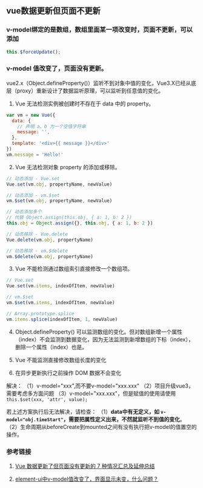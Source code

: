 ## vue数据更新但页面不更新

### v-model绑定的是数组，数组里面某一项改变时，页面不更新，可以添加
```js
this.$forceUpdate();
```

### v-model 值改变了，页面没有更新。
vue2.x（Object.defineProperty()）监听不到对象中值的变化，Vue3.X已经从底层（proxy）重新设计了数据监听原理，可以监听到任意值的变化。

1. Vue 无法检测实例被创建时不存在于 data 中的 property。
```js
var vm = new Vue({
  data: {
    // 声明 a、b 为一个空值字符串
    message: '',
  },
  template: '<div>{{ message }}</div>'
})
vm.message = 'Hello!'
```
2. Vue 无法检测对象 property 的添加或移除。
```js
// 动态添加 - Vue.set
Vue.set(vm.obj, propertyName, newValue)

// 动态添加 - vm.$set
vm.$set(vm.obj, propertyName, newValue)

// 动态添加多个
// 代替 Object.assign(this.obj, { a: 1, b: 2 })
this.obj = Object.assign({}, this.obj, { a: 1, b: 2 })

// 动态移除 - Vue.delete
Vue.delete(vm.obj, propertyName)

// 动态移除 - vm.$delete
vm.$delete(vm.obj, propertyName)
```
3. Vue 不能检测通过数组索引直接修改一个数组项。
```js
// Vue.set
Vue.set(vm.items, indexOfItem, newValue)

// vm.$set
vm.$set(vm.items, indexOfItem, newValue)

// Array.prototype.splice
vm.items.splice(indexOfItem, 1, newValue)
```

4. Object.defineProperty() 可以监测数组的变化。但对数组新增一个属性（index）不会监测到数据变化，因为无法监测到新增数组的下标（index），删除一个属性（index）也是。

5. Vue 不能监测直接修改数组长度的变化

6. 在异步更新执行之前操作 DOM 数据不会变化


解决：
（1）v-model="xxx",而不要v-model="xxx.xxx"
（2）项目升级vue3，需要考虑多方面问题
（3）v-model="xxx.xxx"，但是赋值的使用请使用`this.$set(xxx, 'attr', value);`

若上述方案执行后无法解决，请检查：
（1）**data中有无定义，如 `v-model="obj.timeStart"`，需要把属性定义出来，不然就监听不到值的变化**。
（2）生命周期从beforeCreate到mounted之间有没有执行把v-model的值置空的操作。



### 参考链接
1. [Vue 数据更新了但页面没有更新的 7 种情况汇总及延伸总结](https://segmentfault.com/a/1190000022772025)

2. [element-ui中v-model值改变了，界面显示未变，什么问题？](https://segmentfault.com/q/1010000015401984)
